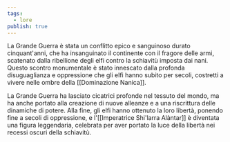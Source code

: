 ```yaml
---
tags:
  - lore
publish: true
---
```

La Grande Guerra è stata un conflitto epico e sanguinoso durato cinquant'anni, che ha insanguinato il continente con il fragore delle armi, scatenato dalla ribellione degli elfi contro la schiavitù imposta dai nani. Questo scontro monumentale è stato innescato dalla profonda disuguaglianza e oppressione che gli elfi hanno subito per secoli, costretti a vivere nelle ombre della [[Dominazione Nanica]].

La Grande Guerra ha lasciato cicatrici profonde nel tessuto del mondo, ma ha anche portato alla creazione di nuove alleanze e a una riscrittura delle dinamiche di potere. Alla fine, gli elfi hanno ottenuto la loro libertà, ponendo fine a secoli di oppressione, e l'[[Imperatrice Shi'larra Alàntar]] è diventata una figura leggendaria, celebrata per aver portato la luce della libertà nei recessi oscuri della schiavitù.